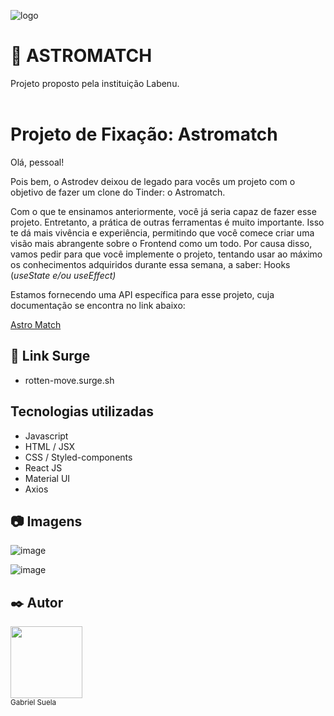 ![logo](https://user-images.githubusercontent.com/93896739/164999985-7b51c45f-00b3-4cb8-95eb-1f3c562f1af7.png)


# :page_facing_up: ASTROMATCH
Projeto proposto pela instituição Labenu.
<br>
<br>

# Projeto de Fixação: Astromatch

Olá, pessoal!

Pois bem, o Astrodev deixou de legado para vocês um projeto com o objetivo de fazer um clone do Tinder: o Astromatch. 

Com o que te ensinamos anteriormente, você já seria capaz de fazer esse projeto. Entretanto, a prática de outras ferramentas é muito importante. Isso te dá mais vivência e experiência, permitindo que você comece criar uma visão mais abrangente sobre o Frontend como um todo. Por causa disso, vamos pedir para que você implemente o projeto, tentando usar ao máximo os conhecimentos adquiridos durante essa semana, a saber: Hooks (*useState e/ou* *useEffect)*

Estamos fornecendo uma API específica para esse projeto, cuja documentação se encontra no link abaixo:

[Astro Match](https://documenter.getpostman.com/view/7549981/SW12yx56?version=latest)


## :link: Link Surge 
* rotten-move.surge.sh

## Tecnologias utilizadas
* Javascript
* HTML / JSX
* CSS / Styled-components
* React JS
* Material UI
* Axios

## :camera: Imagens
![image](https://user-images.githubusercontent.com/96388423/182052360-5f17f95b-533f-4846-8183-9f000901a4c8.png)

![image](https://user-images.githubusercontent.com/96388423/182052555-01dcb712-e315-455a-bb47-74e12432ae1f.png)


## :black_nib: Autor

 <img src="https://avatars.githubusercontent.com/u/96388423?v=4" width=115><br><sub>Gabriel Suela</sub> 
